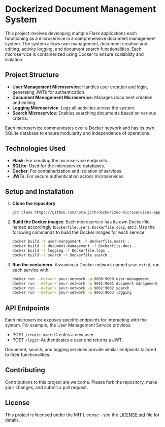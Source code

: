 # Dockerized Document Management System

This project involves developing multiple Flask applications each functioning as a microservice in a comprehensive document management system. The system allows user management, document creation and editing, activity logging, and document search functionalities. Each microservice is containerized using Docker to ensure scalability and isolation.

## Project Structure

- **User Management Microservice**: Handles user creation and login, generating JWTs for authentication.
- **Document Management Microservice**: Manages document creation and editing.
- **Logging Microservice**: Logs all activities across the system.
- **Search Microservice**: Enables searching documents based on various criteria.

Each microservice communicates over a Docker network and has its own SQLite database to ensure modularity and independence of operations.

## Technologies Used

- **Flask**: For creating the microservice endpoints.
- **SQLite**: Used for the microservice databases.
- **Docker**: For containerization and isolation of services.
- **JWTs**: For secure authentication across microservices.

## Setup and Installation

1. **Clone the repository**:
   ```bash
   git clone https://github.com/notsujith/dockerized-microservices-application.git
   ```
2. **Build the Docker images**:
   Each microservice has its own Dockerfile named accordingly (`Dockerfile.users`, `Dockerfile.docs`, etc.). Use the following commands to build the Docker images for each service:
   ```bash
   docker build -t user-management -f Dockerfile.users .
   docker build -t document-management -f Dockerfile.docs .
   docker build -t logging -f Dockerfile.logs .
   docker build -t search -f Dockerfile.search .
   ```
3. **Run the containers**:
   Assuming a Docker network named `your-netid`, run each service with:
   ```bash
   docker run --network your-network -p 9000:9000 user-management
   docker run --network your-network -p 9001:9001 document-management
   docker run --network your-network -p 9002:9002 search
   docker run --network your-network -p 9003:9003 logging
   ```

## API Endpoints

Each microservice exposes specific endpoints for interacting with the system. For example, the User Management Service provides:

- POST `/create_user`: Creates a new user.
- POST `/login`: Authenticates a user and returns a JWT.

Document, search, and logging services provide similar endpoints tailored to their functionalities. 

## Contributing

Contributions to this project are welcome. Please fork the repository, make your changes, and submit a pull request.

## License

This project is licensed under the MIT License - see the [LICENSE.md](LICENSE.md) file for details.
